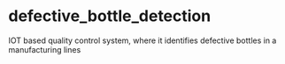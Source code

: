 # defective_bottle_detection
IOT based quality control system, where it identifies defective bottles in a manufacturing lines
